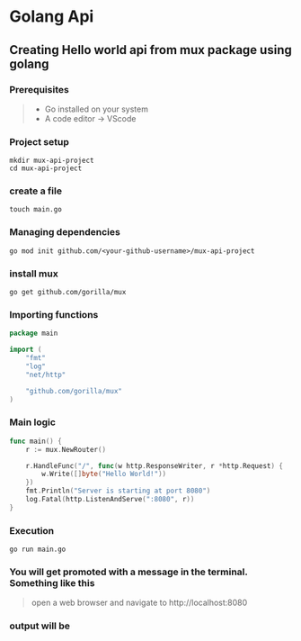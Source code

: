 # Golang Api
## Creating Hello world api from mux package using golang
### Prerequisites
> - Go installed on your system
> - A code editor -> VScode
### Project setup
```linux
mkdir mux-api-project
cd mux-api-project
```
### create a file
```linux
touch main.go
```
### Managing dependencies
```linux
go mod init github.com/<your-github-username>/mux-api-project
```
### install mux
```linux
go get github.com/gorilla/mux
```
### Importing functions
```go
package main

import (
    "fmt"
    "log"
    "net/http"

    "github.com/gorilla/mux"
)
```
### Main logic
```go
func main() {
    r := mux.NewRouter()

    r.HandleFunc("/", func(w http.ResponseWriter, r *http.Request) {
        w.Write([]byte("Hello World!"))
    })
    fmt.Println("Server is starting at port 8080")
    log.Fatal(http.ListenAndServe(":8080", r))
}
```
### Execution
```linux
go run main.go
```
### You will get promoted with a message in the terminal. Something like this
> open a web browser and navigate to http://localhost:8080
### output will be 
